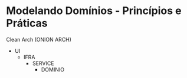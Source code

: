 # Modelando Domínios - Princípios e Práticas 

Clean Arch (ONION ARCH)

* UI
  - IFRA
    * SERVICE
      -  DOMINIO
